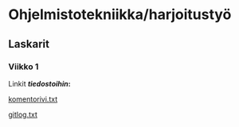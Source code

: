 # Ohjelmistotekniikka/harjoitustyö
## Laskarit
### Viikko 1
Linkit **_tiedostoihin_:**

[komentorivi.txt](https://github.com/NooraKemp/ot-harjoitustyo/blob/master/laskarit/viikko1/komentorivi.txt)

[gitlog.txt](https://github.com/NooraKemp/ot-harjoitustyo/blob/master/laskarit/viikko1/gitlog.txt)
